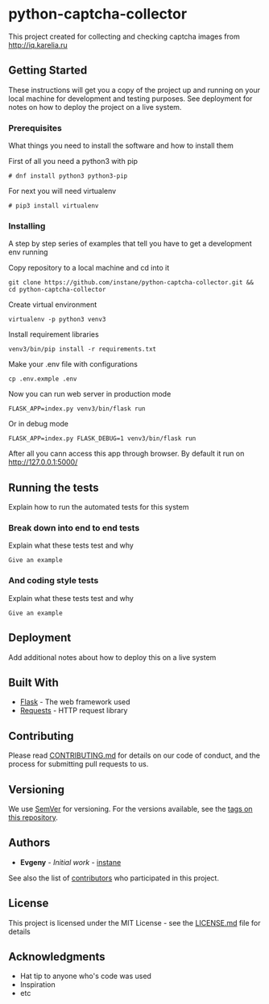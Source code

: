 # python-captcha-collector

This project created for collecting and checking captcha images from http://iq.karelia.ru 

## Getting Started

These instructions will get you a copy of the project up and running on your local machine for development and testing purposes. See deployment for notes on how to deploy the project on a live system.

### Prerequisites

What things you need to install the software and how to install them

First of all you need a python3 with pip

```
# dnf install python3 python3-pip
```

For next you will need virtualenv

```
# pip3 install virtualenv
```

### Installing

A step by step series of examples that tell you have to get a development env running

Copy repository to a local machine and cd into it

```
git clone https://github.com/instane/python-captcha-collector.git && cd python-captcha-collector
```

Create virtual environment

```
virtualenv -p python3 venv3
```

Install requirement libraries

```
venv3/bin/pip install -r requirements.txt
```

Make your .env file with configurations

```
cp .env.exmple .env
```

Now you can run web server in production mode

```
FLASK_APP=index.py venv3/bin/flask run
```

Or in debug mode

```
FLASK_APP=index.py FLASK_DEBUG=1 venv3/bin/flask run
```

After all you cann access this app through browser. By default it run on http://127.0.0.1:5000/ 

## Running the tests

Explain how to run the automated tests for this system

### Break down into end to end tests

Explain what these tests test and why

```
Give an example
```

### And coding style tests

Explain what these tests test and why

```
Give an example
```

## Deployment

Add additional notes about how to deploy this on a live system

## Built With

* [Flask](http://flask.pocoo.org/) - The web framework used
* [Requests](http://docs.python-requests.org/en/master/) - HTTP request library

## Contributing

Please read [CONTRIBUTING.md](CONTRIBUTING.md) for details on our code of conduct, and the process for submitting pull requests to us.

## Versioning

We use [SemVer](http://semver.org/) for versioning. For the versions available, see the [tags on this repository](https://github.com/instane/python-captcha-collector/tags). 

## Authors

* **Evgeny** - *Initial work* - [instane](https://github.com/instane)

See also the list of [contributors](https://github.com/your/project/contributors) who participated in this project.

## License

This project is licensed under the MIT License - see the [LICENSE.md](LICENSE.md) file for details

## Acknowledgments

* Hat tip to anyone who's code was used
* Inspiration
* etc

